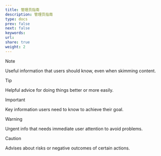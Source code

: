 ```yaml
---
title: 管理员指南
description: 管理员指南
type: docs
prev: false
next: false
keywords: 
url: 
share: true
weight: 2
---
```

> [!NOTE]
> Useful information that users should know, even when skimming content.

  

> [!TIP]
> Helpful advice for doing things better or more easily.

  

> [!IMPORTANT]
> Key information users need to know to achieve their goal.

  

> [!WARNING]
> Urgent info that needs immediate user attention to avoid problems.

  

> [!CAUTION]
> Advises about risks or negative outcomes of certain actions.

